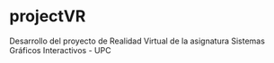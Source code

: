 # projectVR
Desarrollo del proyecto de Realidad Virtual de la asignatura Sistemas Gráficos Interactivos - UPC 
